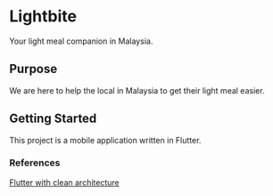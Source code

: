 # Lightbite

Your light meal companion in Malaysia.

## Purpose

We are here to help the local in Malaysia to get their light meal easier.

## Getting Started

This project is a mobile application written in Flutter.

### References

[Flutter with clean architecture](https://felipeemidio.medium.com/folder-structure-for-flutter-with-clean-architecture-how-i-do-bbe29225774f#:~:text=Root%20Structure&text=yaml%20file%2C%20there%20are%203,recommended%20by%20the%20flutter%20team.)
